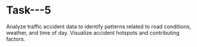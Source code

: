 # Task---5
Analyze traffic accident data to identify patterns related to road conditions, weather, and time of day. Visualize accident hotspots and contributing factors.  
